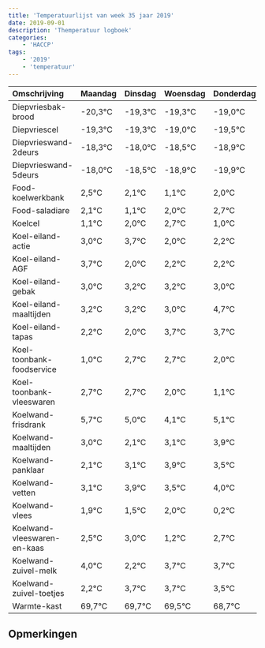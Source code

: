 ```yaml
---
title: 'Temperatuurlijst van week 35 jaar 2019'
date: 2019-09-01
description: 'Themperatuur logboek'
categories:
    - 'HACCP'
tags:
    - '2019'
    - 'temperatuur'
---
```

|Omschrijving|Maandag|Dinsdag|Woensdag|Donderdag|Vrijdag|Zaterdag|Zondag|
|:---|:---|:---|:---|:---|:---|:---|:---|
|Diepvriesbak-brood|-20,3°C|-19,3°C|-19,3°C|-19,0°C|-19,5°C|-19,9°C|-20,9°C|
|Diepvriescel|-19,3°C|-19,3°C|-19,0°C|-19,5°C|-19,9°C|-20,9°C|-20,0°C|
|Diepvrieswand-2deurs|-18,3°C|-18,0°C|-18,5°C|-18,9°C|-19,9°C|-19,0°C|-18,3°C|
|Diepvrieswand-5deurs|-18,0°C|-18,5°C|-18,9°C|-19,9°C|-19,0°C|-18,3°C|-20,0°C|
|Food-koelwerkbank|2,5°C|2,1°C|1,1°C|2,0°C|2,7°C|1,0°C|1,2°C|
|Food-saladiare|2,1°C|1,1°C|2,0°C|2,7°C|1,0°C|1,2°C|1,2°C|
|Koelcel|1,1°C|2,0°C|2,7°C|1,0°C|1,2°C|1,2°C|1,0°C|
|Koel-eiland-actie|3,0°C|3,7°C|2,0°C|2,2°C|2,2°C|2,0°C|3,7°C|
|Koel-eiland-AGF|3,7°C|2,0°C|2,2°C|2,2°C|2,0°C|3,7°C|3,7°C|
|Koel-eiland-gebak|3,0°C|3,2°C|3,2°C|3,0°C|4,7°C|4,7°C|4,0°C|
|Koel-eiland-maaltijden|3,2°C|3,2°C|3,0°C|4,7°C|4,7°C|4,0°C|3,1°C|
|Koel-eiland-tapas|2,2°C|2,0°C|3,7°C|3,7°C|3,0°C|2,1°C|3,1°C|
|Koel-toonbank-foodservice|1,0°C|2,7°C|2,7°C|2,0°C|1,1°C|2,1°C|2,9°C|
|Koel-toonbank-vleeswaren|2,7°C|2,7°C|2,0°C|1,1°C|2,1°C|2,9°C|2,5°C|
|Koelwand-frisdrank|5,7°C|5,0°C|4,1°C|5,1°C|5,9°C|5,5°C|6,0°C|
|Koelwand-maaltijden|3,0°C|2,1°C|3,1°C|3,9°C|3,5°C|4,0°C|2,2°C|
|Koelwand-panklaar|2,1°C|3,1°C|3,9°C|3,5°C|4,0°C|2,2°C|3,7°C|
|Koelwand-vetten|3,1°C|3,9°C|3,5°C|4,0°C|2,2°C|3,7°C|3,7°C|
|Koelwand-vlees|1,9°C|1,5°C|2,0°C|0,2°C|1,7°C|1,7°C|1,5°C|
|Koelwand-vleeswaren-en-kaas|2,5°C|3,0°C|1,2°C|2,7°C|2,7°C|2,5°C|1,7°C|
|Koelwand-zuivel-melk|4,0°C|2,2°C|3,7°C|3,7°C|3,5°C|2,7°C|2,2°C|
|Koelwand-zuivel-toetjes|2,2°C|3,7°C|3,7°C|3,5°C|2,7°C|2,2°C|3,4°C|
|Warmte-kast|69,7°C|69,7°C|69,5°C|68,7°C|68,2°C|69,4°C|68,6°C|

## Opmerkingen


